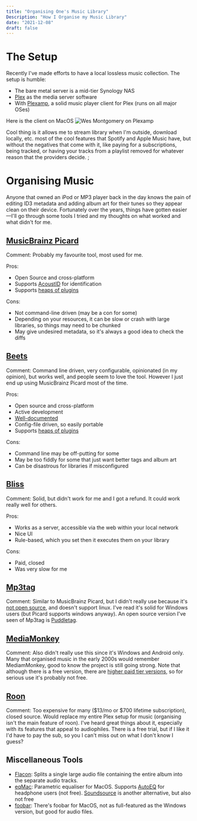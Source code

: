 ```yaml
---
title: "Organising One's Music Library"
Description: "How I Organise my Music Library"
date: "2021-12-08"
draft: false
---
```


# The Setup

Recently I've made efforts to have a local lossless music collection. The setup is humble:

- The bare metal server is a mid-tier Synology NAS
- [Plex](https://www.plex.tv/) as the media server software
- With [Plexamp](https://plexamp.com/), a solid music player client for Plex (runs on all major OSes)

Here is the client on MacOS
![Wes Montgomery on Plexamp](/images/wes.webp)

Cool thing is it allows me to stream library when I'm outside, download locally, etc. most of the cool features that Spotify and Apple Music have, but without the negatives that come with it, like paying for a subscriptions, being tracked, or having your tracks from a playlist removed for whatever reason that the providers decide.
;

# Organising Music

Anyone that owned an iPod or MP3 player back in the day knows the pain of editing ID3 metadata and adding album art for their tunes so they appear clean on their device. Fortunately over the years, things have gotten easier—I'll go through some tools I tried and my thoughts on what worked and what didn't for me.

## [MusicBrainz Picard](https://picard.musicbrainz.org/)

Comment: Probably my favourite tool, most used for me.

Pros:

- Open Source and cross-platform
- Supports [AcoustID](http://acoustid.org/) for identification
- Supports [heaps of plugins](https://picard.musicbrainz.org/plugins/)

Cons:

- Not command-line driven (may be a con for some)
- Depending on your resources, it can be slow or crash with large libraries, so things may need to be chunked
- May give undesired metadata, so it's always a good idea to check the diffs

## [Beets](https://github.com/beetbox/beets)

Comment: Command line driven, very configurable, opinionated (in my opinion), but works well, and people seem to love the tool. However I just end up using MusicBrainz Picard most of the time.

Pros:

- Open source and cross-platform
- Active development
- [Well-documented](https://beets.readthedocs.io/en/stable/)
- Config-file driven, so easily portable
- Supports [heaps of plugins](https://beets.readthedocs.io/en/stable/plugins/index.html)

Cons:

- Command line may be off-putting for some
- May be too fiddly for some that just want better tags and album art
- Can be disastrous for libraries if misconfigured

## [Bliss](https://www.blisshq.com/)

Comment: Solid, but didn't work for me and I got a refund. It could work really well for others.

Pros:

- Works as a server, accessible via the web within your local network
- Nice UI
- Rule-based, which you set then it executes them on your library

Cons:

- Paid, closed
- Was very slow for me

## [Mp3tag](https://www.mp3tag.de/en/)

Comment: Similar to MusicBrainz Picard, but I didn't really use because it's [not open source](https://community.mp3tag.de/t/mp3tag-under-gpl/7976/4), and doesn't support linux. I've read it's solid for Windows users (but Picard supports windows anyway). An open source version I've seen of Mp3tag is [Puddletag](https://github.com/puddletag/puddletag).

## [MediaMonkey](https://www.mediamonkey.com/)

Comment: Also didn't really use this since it's Windows and Android only. Many that organised music in the early 2000s would remember MediamMonkey, good to know the project is still going strong. Note that although there is a free version, there are [higher paid tier versions](https://www.mediamonkey.com/windows), so for serious use it's probably not free.

## [Roon](https://roonlabs.com/)

Comment: Too expensive for many ($13/mo or $700 lifetime subscription), closed source. Would replace my entire Plex setup for music (organising isn't the main feature of roon). I've heard great things about it, especially with its features that appeal to audiophiles. There is a free trial, but if I like it I'd have to pay the sub, so you I can't miss out on what I don't know I guess?

## Miscellaneous Tools

- [Flacon](https://flacon.github.io/): Splits a single large audio file containing the entire album into the separate audio tracks.
- [eqMac](https://eqmac.app/): Parametric equaliser for MacOS. Supports [AutoEQ](https://github.com/jaakkopasanen/AutoEq) for headphone users (not free). [Soundsource](https://rogueamoeba.com/soundsource/) is another alternative, but also not free
- [foobar](https://www.foobar2000.org/mac): There's foobar for MacOS, not as full-featured as the Windows version, but good for audio files.
